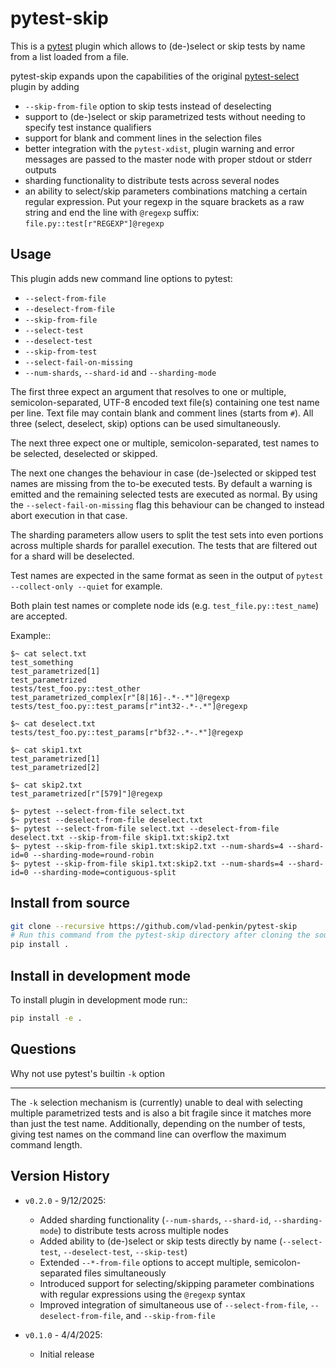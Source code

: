 pytest-skip
=============

This is a [pytest](https://pytest.org) plugin which allows to (de-)select or skip tests by name from a list loaded from a file.

pytest-skip expands upon the capabilities of the original [pytest-select](https://github.com/ulope/pytest-select) plugin
by adding
- `--skip-from-file` option to skip tests instead of deselecting
- support to (de-)select or skip parametrized tests without needing to specify test instance qualifiers
- support for blank and comment lines in the selection files
- better integration with the `pytest-xdist`, plugin warning and error messages are passed to the master node with proper stdout or stderr outputs
- sharding functionality to distribute tests across several nodes
- an ability to select/skip parameters combinations matching a certain regular expression.
Put your regexp in the square brackets as a raw string and end the line with `@regexp` suffix:
`file.py::test[r"REGEXP"]@regexp`


Usage
-----

This plugin adds new command line options to pytest:

- ``--select-from-file``
- ``--deselect-from-file``
- ``--skip-from-file``
- ``--select-test``
- ``--deselect-test``
- ``--skip-from-test``
- ``--select-fail-on-missing``
- ``--num-shards``, ``--shard-id`` and ``--sharding-mode``

The first three expect an argument that resolves to one or multiple, semicolon-separated, UTF-8 encoded text file(s)
containing one test name per line. Text file may contain blank and comment lines (starts from `#`). All three
(select, deselect, skip) options can be used simultaneously.

The next three expect one or multiple, semicolon-separated, test names to be selected, deselected or skipped.

The next one changes the behaviour in case (de-)selected or skipped test names are missing from the to-be executed tests.
By default a warning is emitted and the remaining selected tests are executed as normal.
By using the ``--select-fail-on-missing`` flag this behaviour can be changed to instead abort execution in that case.

The sharding parameters allow users to split the test sets into even portions across multiple shards for parallel execution.
The tests that are filtered out for a shard will be deselected.

Test names are expected in the same format as seen in the output of
``pytest --collect-only --quiet`` for example.

Both plain test names or complete node ids (e.g. ``test_file.py::test_name``) are accepted.

Example::

    $~ cat select.txt
    test_something
    test_parametrized[1]
    test_parametrized
    tests/test_foo.py::test_other
    test_parametrized_complex[r"[8|16]-.*-.*"]@regexp
    tests/test_foo.py::test_params[r"int32-.*-.*"]@regexp

    $~ cat deselect.txt
    tests/test_foo.py::test_params[r"bf32-.*-.*"]@regexp

    $~ cat skip1.txt
    test_parametrized[1]
    test_parametrized[2]

    $~ cat skip2.txt
    test_parametrized[r"[579]"]@regexp

    $~ pytest --select-from-file select.txt
    $~ pytest --deselect-from-file deselect.txt
    $~ pytest --select-from-file select.txt --deselect-from-file deselect.txt --skip-from-file skip1.txt:skip2.txt
    $~ pytest --skip-from-file skip1.txt:skip2.txt --num-shards=4 --shard-id=0 --sharding-mode=round-robin
    $~ pytest --skip-from-file skip1.txt:skip2.txt --num-shards=4 --shard-id=0 --sharding-mode=contiguous-split


Install from source
-------------------

```bash
git clone --recursive https://github.com/vlad-penkin/pytest-skip
# Run this command from the pytest-skip directory after cloning the source code using the command above
pip install .
```

Install in development mode
---------------------------

To install plugin in development mode run::

```bash
pip install -e .
```

Questions
---------

Why not use pytest's builtin ``-k`` option
******************************************

The ``-k`` selection mechanism is (currently) unable to deal with selecting multiple parametrized
tests and is also a bit fragile since it matches more than just the test name.
Additionally, depending on the number of tests, giving test names on the command line can overflow
the maximum command length.

Version History
---------------
- ``v0.2.0`` - 9/12/2025:
    - Added sharding functionality (`--num-shards`, `--shard-id`, `--sharding-mode`) to distribute tests across multiple nodes
    - Added ability to (de-)select or skip tests directly by name (`--select-test`, `--deselect-test`, `--skip-test`)
    - Extended `--*-from-file` options to accept multiple, semicolon-separated files simultaneously
    - Introduced support for selecting/skipping parameter combinations with regular expressions using the `@regexp` syntax
    - Improved integration of simultaneous use of `--select-from-file`, `--deselect-from-file`, and `--skip-from-file`

- ``v0.1.0`` - 4/4/2025:
    - Initial release
